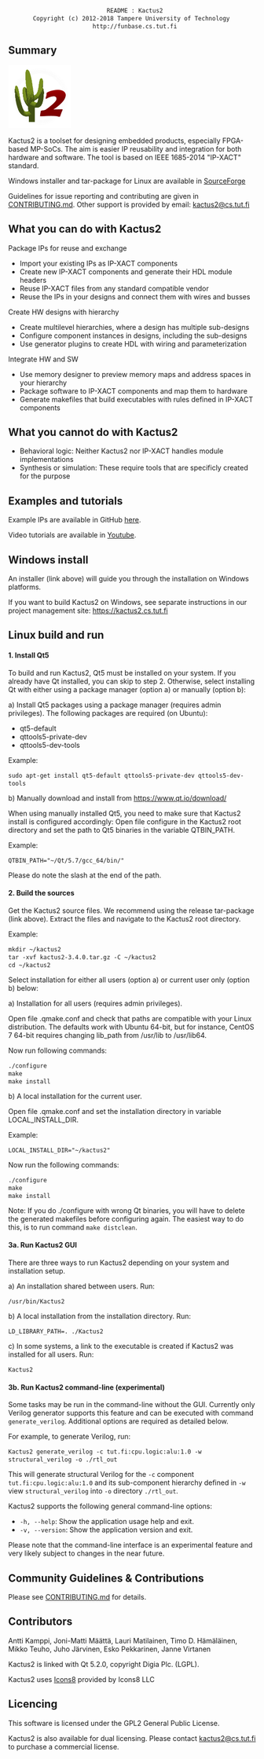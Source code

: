                                 README : Kactus2
           Copyright (c) 2012-2018 Tampere University of Technology
                            http://funbase.cs.tut.fi

Summary
----------------------------------------------------
![Kactus2 logo](common/graphics/appicon.png)

Kactus2 is a toolset for designing embedded products, especially FPGA-based
MP-SoCs. The aim is easier IP reusability and integration for both hardware and
software. The tool is based on IEEE 1685-2014 "IP-XACT" standard.

Windows installer and tar-package for Linux are available in 
[SourceForge](https://sourceforge.net/projects/kactus2/)

Guidelines for issue reporting and contributing are given in [CONTRIBUTING.md](CONTRIBUTING.md).
Other support is provided by email: kactus2@cs.tut.fi

What you can do with Kactus2
----------------------------------------------------
Package IPs for reuse and exchange
 * Import your existing IPs as IP-XACT components
 * Create new IP-XACT components and generate their HDL module headers
 * Reuse IP-XACT files from any standard compatible vendor
 * Reuse the IPs in your designs and connect them with wires and busses

Create HW designs with hierarchy
 * Create multilevel hierarchies, where a design has multiple sub-designs
 * Configure component instances in designs, including the sub-designs
 * Use generator plugins to create HDL with wiring and parameterization

Integrate HW and SW
 * Use memory designer to preview memory maps and address spaces in your hierarchy
 * Package software to IP-XACT components and map them to hardware
 * Generate makefiles that build executables with rules defined in IP-XACT components
 
What you cannot do with Kactus2
----------------------------------------------------
 * Behavioral logic: Neither Kactus2 nor IP-XACT handles module implementations
 * Synthesis or simulation: These require tools that are specificly created for the purpose
 
Examples and tutorials
----------------------------------------------------
Example IPs are available in GitHub [here](https://github.com/kactus2/ipxactexamplelib).

Video tutorials are available in [Youtube](https://www.youtube.com/user/Kactus2Tutorial).

Windows install
----------------------------------------------------
An installer (link above) will guide you through the installation on Windows platforms.

If you want to build Kactus2 on Windows, see separate instructions in our project 
management site: https://kactus2.cs.tut.fi

Linux build and run
----------------------------------------------------

#### 1. Install Qt5

To build and run Kactus2, Qt5 must be installed on your system. If you already have Qt installed,
you can skip to step 2. Otherwise, select installing Qt with either using a package manager
(option a) or manually (option b):

a) Install Qt5 packages using a package manager (requires admin privileges).
The following packages are required (on Ubuntu):

  * qt5-default
  * qttools5-private-dev
  * qttools5-dev-tools

Example:
```
sudo apt-get install qt5-default qttools5-private-dev qttools5-dev-tools
```

b) Manually download and install from https://www.qt.io/download/

When using manually installed Qt5, you need to make sure that Kactus2 install is configured accordingly:
Open file configure in the Kactus2 root directory and set the path to Qt5 binaries in the 
variable QTBIN_PATH. 
  
Example: 
      
    QTBIN_PATH="~/Qt/5.7/gcc_64/bin/"
  
Please do note the slash at the end of the path. 

#### 2. Build the sources

Get the Kactus2 source files. We recommend using the release tar-package (link above).
Extract the files and navigate to the Kactus2 root directory. 

Example:
```
mkdir ~/kactus2
tar -xvf kactus2-3.4.0.tar.gz -C ~/kactus2
cd ~/kactus2
```

Select installation for either all users (option a) or current user only (option b) below:

a) Installation for all users (requires admin privileges).

Open file .qmake.conf and check that paths are compatible with your Linux distribution.
The defaults work with Ubuntu 64-bit, but for instance, CentOS 7 64-bit requires changing
lib_path from /usr/lib to /usr/lib64.
    
Now run following commands:
```
./configure
make
make install
```

b) A local installation for the current user.

  Open file .qmake.conf and set the installation directory in variable LOCAL_INSTALL_DIR.
  
Example:
  
    LOCAL_INSTALL_DIR="~/kactus2"
    
Now run the following commands:
```
./configure
make
make install
```

Note: If you do ./configure with wrong Qt binaries, you will have to delete the generated 
makefiles before configuring again. The easiest way to do this, is to run command `make distclean`.

#### 3a. Run Kactus2 GUI

There are three ways to run Kactus2 depending on your system and installation setup.

a) An installation shared between users. Run:
  
    /usr/bin/Kactus2

b) A local installation from the installation directory. Run:
    
    LD_LIBRARY_PATH=. ./Kactus2

c) In some systems, a link to the executable is created if Kactus2 was installed for all users. Run:

    Kactus2

#### 3b. Run Kactus2 command-line (experimental)

Some tasks may be run in the command-line without the GUI. Currently only Verilog generator supports 
this feature and can be executed with command `generate_verilog`. 
Additional options are required as detailed below.

For example, to generate Verilog, run:

    Kactus2 generate_verilog -c tut.fi:cpu.logic:alu:1.0 -w structural_verilog -o ./rtl_out
    
This will generate structural Verilog for the `-c` component `tut.fi:cpu.logic:alu:1.0` and 
its sub-component hierarchy defined in `-w` view `structural_verilog` into `-o` directory `./rtl_out`.

Kactus2 supports the following general command-line options:
* `-h, --help`: Show the application usage help and exit.
* `-v, --version`: Show the application version and exit.

Please note that the command-line interface is an experimental feature and very likely 
subject to changes in the near future. 

Community Guidelines & Contributions
----------------------------------------------------
Please see [CONTRIBUTING.md](CONTRIBUTING.md) for details.

Contributors
----------------------------------------------------
Antti Kamppi, Joni-Matti Määttä, Lauri Matilainen, Timo D. Hämäläinen,
Mikko Teuho, Juho Järvinen, Esko Pekkarinen, Janne Virtanen

Kactus2 is linked with Qt 5.2.0, copyright Digia Plc. (LGPL).

Kactus2 uses [Icons8](https://icons8.com/) provided by Icons8 LLC

Licencing
----------------------------------------------------
This software is licensed under the GPL2 General Public License.

Kactus2 is also available for dual licensing. Please contact kactus2@cs.tut.fi
to purchase a commercial license.
